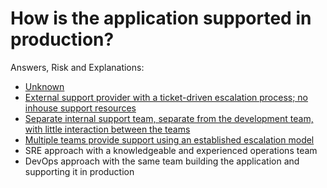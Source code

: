# How is the application supported in production?

Answers, Risk and Explanations:

* [Unknown](./01-app-details/appdetq02/exp01.md)<div class="risk-box unknown"></div>
* [External support provider with a ticket-driven escalation process; no inhouse support resources](./01-app-details/appdetq02/exp02.md)<div class="risk-box high"></div>
* [Separate internal support team, separate from the development team, with little interaction between the teams](./01-app-details/appdetq02/exp03.md)<div class="risk-box high"></div>
* [Multiple teams provide support using an established escalation model](./01-app-details/appdetq02/exp04.md)<div class="risk-box medium"></div>
* SRE approach with a knowledgeable and experienced operations team<div class="risk-box low"></div>
* DevOps approach with the same team building the application and supporting it in production<div class="risk-box low"></div>
